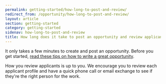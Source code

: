 ```yaml
---
permalink: getting-started/how-long-to-post-and-review/
redirect_from: /opportunity/how-long-to-post-and-review/
layout: article
section: getting-started
category: getting-started
sidenav: how-long-to-post-and-review
title: How long does it take to post an opportunity and review applicants?
---
```


It only takes a few minutes to create and post an opportunity. Before you get started, [read these tips on how to write a great opportunity](../../opportunity-creators/top-10-tips/).

How you review applicants is up to you. We encourage you to review each applicant profile and have a quick phone call or email exchange to see if they're the right person for the work.
